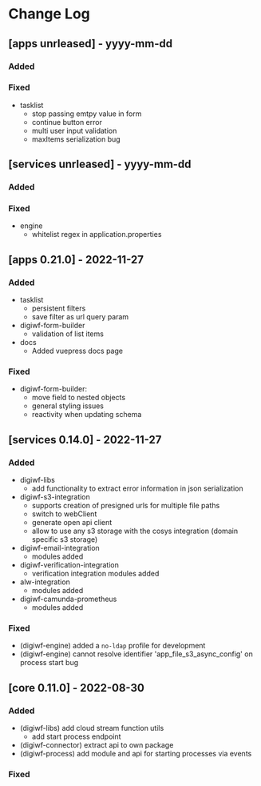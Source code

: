 # Change Log

## [apps unrleased] - yyyy-mm-dd

### Added

### Fixed

- tasklist
    - stop passing emtpy value in form
    - continue button error
    - multi user input validation
    - maxItems serialization bug

## [services unrleased] - yyyy-mm-dd

### Added

### Fixed

- engine
    - whitelist regex in application.properties

## [apps 0.21.0] - 2022-11-27

### Added

- tasklist
    - persistent filters
    - save filter as url query param
- digiwf-form-builder
    - validation of list items
- docs
    - Added vuepress docs page

### Fixed

- digiwf-form-builder:
    - move field to nested objects
    - general styling issues
    - reactivity when updating schema

## [services 0.14.0] - 2022-11-27

### Added

- digiwf-libs
    - add functionality to extract error information in json serialization
- digiwf-s3-integration
    - supports creation of presigned urls for multiple file paths
    - switch to webClient
    - generate open api client
    - allow to use any s3 storage with the cosys integration (domain specific s3 storage)
- digiwf-email-integration
    - modules added
- digiwf-verification-integration
    - verification integration modules added
- alw-integration
    - modules added
- digiwf-camunda-prometheus
    - modules added

### Fixed

- (digiwf-engine) added a `no-ldap` profile for development
- (digiwf-engine) cannot resolve identifier 'app_file_s3_async_config' on process start bug

## [core 0.11.0] - 2022-08-30

### Added

- (digiwf-libs) add cloud stream function utils
    - add start process endpoint
- (digiwf-connector) extract api to own package
- (digiwf-process) add module and api for starting processes via events

### Fixed

